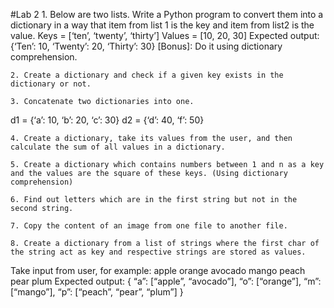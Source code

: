 #Lab 2
    1. Below are two lists. Write a Python program to convert them into a dictionary in a way that item from list 1 is the key and item from list2 is the value.
Keys = [‘ten’, ‘twenty’, ‘thirty’]
Values = [10, 20, 30]
Expected output:
{‘Ten’: 10, ‘Twenty’: 20, ‘Thirty’: 30}
[Bonus]: Do it using dictionary comprehension.

    2. Create a dictionary and check if a given key exists in the dictionary or not.

    3. Concatenate two dictionaries into one.
d1 = {‘a’: 10, ‘b’: 20, ‘c’: 30}
d2 = {‘d’: 40, ‘f’: 50}

    4. Create a dictionary, take its values from the user, and then calculate the sum of all values in a dictionary.

    5. Create a dictionary which contains numbers between 1 and n as a key and the values are the square of these keys. (Using dictionary comprehension)

    6. Find out letters which are in the first string but not in the second string.

    7. Copy the content of an image from one file to another file.

    8. Create a dictionary from a list of strings where the first char of the string act as key and respective strings are stored as values. 
Take input from user, for example:
	apple orange avocado mango peach pear plum
	Expected output:
	{
“a”: [“apple”, “avocado”],
“o”: [“orange”],
“m”: [“mango”],
“p”: [“peach”, “pear”, “plum”]
}

